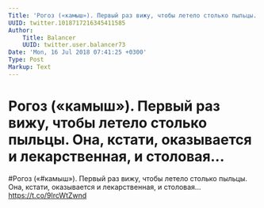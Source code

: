 ```yaml
---
Title: 'Рогоз («камыш»). Первый раз вижу, чтобы летело столько пыльцы. Она, кстати, оказывается и лекарственная, и столовая...'
UUID: twitter.1018717216345411585
Author:
    Title: Balancer
    UUID: twitter.user.balancer73
Date: 'Mon, 16 Jul 2018 07:41:25 +0300'
Type: Post
Markup: Text
---
```


# Рогоз («камыш»). Первый раз вижу, чтобы летело столько пыльцы. Она, кстати, оказывается и лекарственная, и столовая...

#Рогоз («#камыш»). Первый раз вижу, чтобы летело столько
пыльцы. Она, кстати, оказывается и лекарственная, и
столовая... https://t.co/9IrcWtZwnd